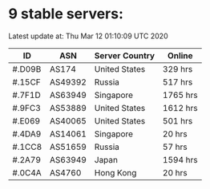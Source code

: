 # 9 stable servers:

Latest update at: Thu Mar 12 01:10:09 UTC 2020

| ID | ASN | Server Country | Online |
| -- | --- | -------------- | ------ |
| #.D09B | AS174 | United States | 329 hrs |
| #.15CF | AS49392 | Russia | 517 hrs |
| #.7F1D | AS63949 | Singapore | 1765 hrs |
| #.9FC3 | AS53889 | United States | 1612 hrs |
| #.E069 | AS40065 | United States | 501 hrs |
| #.4DA9 | AS14061 | Singapore | 20 hrs |
| #.1CC8 | AS51659 | Russia | 57 hrs |
| #.2A79 | AS63949 | Japan | 1594 hrs |
| #.0C4A | AS4760 | Hong Kong | 20 hrs |


